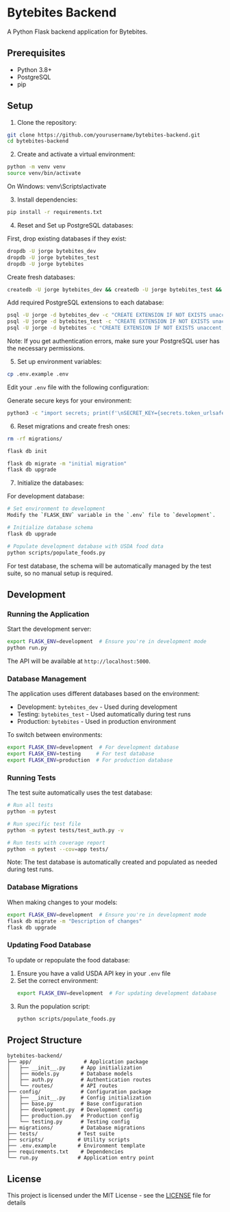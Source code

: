 # Bytebites Backend

A Python Flask backend application for Bytebites.

## Prerequisites

- Python 3.8+
- PostgreSQL
- pip

## Setup

1. Clone the repository:
```bash
git clone https://github.com/yourusername/bytebites-backend.git
cd bytebites-backend
```

2. Create and activate a virtual environment:
```bash
python -m venv venv
source venv/bin/activate  
```
On Windows: venv\Scripts\activate

3. Install dependencies:
```bash
pip install -r requirements.txt
```

4. Reset and Set up PostgreSQL databases:

First, drop existing databases if they exist:
```bash
dropdb -U jorge bytebites_dev
dropdb -U jorge bytebites_test
dropdb -U jorge bytebites
```

Create fresh databases:
```bash
createdb -U jorge bytebites_dev && createdb -U jorge bytebites_test && createdb -U jorge bytebites
```

Add required PostgreSQL extensions to each database:
```bash
psql -U jorge -d bytebites_dev -c "CREATE EXTENSION IF NOT EXISTS unaccent;"
psql -U jorge -d bytebites_test -c "CREATE EXTENSION IF NOT EXISTS unaccent;"
psql -U jorge -d bytebites -c "CREATE EXTENSION IF NOT EXISTS unaccent;"
```

Note: If you get authentication errors, make sure your PostgreSQL user has the necessary permissions.

5. Set up environment variables:
```bash
cp .env.example .env
```

Edit your `.env` file with the following configuration:

Generate secure keys for your environment:
```bash
python3 -c "import secrets; print(f'\nSECRET_KEY={secrets.token_urlsafe(32)}\nJWT_SECRET_KEY={secrets.token_hex(32)}\nTEST_JWT_SECRET_KEY={secrets.token_hex(32)}')" >> .env
```

6. Reset migrations and create fresh ones:
```bash
rm -rf migrations/
``` 

```bash
flask db init

flask db migrate -m "initial migration"
flask db upgrade
```

7. Initialize the databases:

For development database:
```bash
# Set environment to development
Modify the `FLASK_ENV` variable in the `.env` file to `development`.

# Initialize database schema
flask db upgrade

# Populate development database with USDA food data
python scripts/populate_foods.py
```

For test database, the schema will be automatically managed by the test suite, so no manual setup is required.

## Development

### Running the Application

Start the development server:
```bash
export FLASK_ENV=development  # Ensure you're in development mode
python run.py
```

The API will be available at `http://localhost:5000`.

### Database Management

The application uses different databases based on the environment:
- Development: `bytebites_dev` - Used during development
- Testing: `bytebites_test` - Used automatically during test runs
- Production: `bytebites` - Used in production environment

To switch between environments:
```bash
export FLASK_ENV=development  # For development database
export FLASK_ENV=testing     # For test database
export FLASK_ENV=production  # For production database
```

### Running Tests

The test suite automatically uses the test database:
```bash
# Run all tests
python -m pytest

# Run specific test file
python -m pytest tests/test_auth.py -v

# Run tests with coverage report
python -m pytest --cov=app tests/
```

Note: The test database is automatically created and populated as needed during test runs.

### Database Migrations

When making changes to your models:
```bash
export FLASK_ENV=development  # Ensure you're in development mode
flask db migrate -m "Description of changes"
flask db upgrade
```

### Updating Food Database

To update or repopulate the food database:
1. Ensure you have a valid USDA API key in your `.env` file
2. Set the correct environment:
   ```bash
   export FLASK_ENV=development  # For updating development database
   ```
3. Run the population script:
   ```bash
   python scripts/populate_foods.py
   ```

## Project Structure

```
bytebites-backend/
├── app/                 # Application package
│   ├── __init__.py     # App initialization
│   ├── models.py       # Database models
│   ├── auth.py         # Authentication routes
│   └── routes/         # API routes
├── config/             # Configuration package
│   ├── __init__.py     # Config initialization
│   ├── base.py         # Base configuration
│   ├── development.py  # Development config
│   ├── production.py   # Production config
│   └── testing.py      # Testing config
├── migrations/         # Database migrations
├── tests/             # Test suite
├── scripts/           # Utility scripts
├── .env.example       # Environment template
├── requirements.txt    # Dependencies
└── run.py             # Application entry point
```

## License

This project is licensed under the MIT License - see the [LICENSE](LICENSE) file for details
